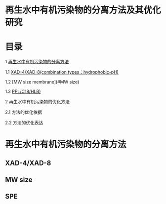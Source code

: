 # 再生水中有机污染物的分离方法及其优化研究

# 目录

1 [再生水中有机污染物的分离方法](#再生水中有机污染物的分离方法)

  1.1 [XAD-4/XAD-8(combination types：hydrophobic-pH)](#XAD-4/XAD-8)

  1.2 [MW size membrane](#MW size)

  1.3 [PPL/C18/HLB)](#SPE)


2 再生水中有机污染物的优化方法

2.1 方法的优化依据

2.2  方法的优化表达

# 再生水中有机污染物的分离方法

## XAD-4/XAD-8

## MW size

## SPE


